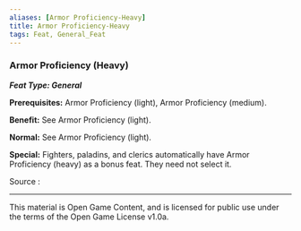 ```yaml
---
aliases: [Armor Proficiency-Heavy]
title: Armor Proficiency-Heavy
tags: Feat, General_Feat
---
```

### Armor Proficiency (Heavy) 
***Feat Type: General***

**Prerequisites:** Armor Proficiency (light), Armor Proficiency
(medium).

**Benefit:** See Armor Proficiency (light).

**Normal:** See Armor Proficiency (light).

**Special:** Fighters, paladins, and clerics automatically have Armor
Proficiency (heavy) as a bonus feat. They need not select it.


Source :

---

This material is Open Game Content, and is licensed for public use under
the terms of the Open Game License v1.0a.

